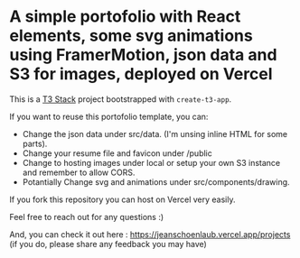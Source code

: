 # A simple portofolio with React elements, some svg animations using FramerMotion, json data and S3 for images, deployed on Vercel

This is a [T3 Stack](https://create.t3.gg/) project bootstrapped with `create-t3-app`.

If you want to reuse this portofolio template, you can:
 - Change the json data under src/data. (I'm unsing inline HTML for some parts).
 - Change your resume file and favicon under /public
 - Change to hosting images under local or setup your own S3 instance and remember to allow CORS.
 - Potantially Change svg and animations under src/components/drawing.

If you fork this repository you can host on Vercel very easily. 

Feel free to reach out for any questions :)

And, you can check it out here : https://jeanschoenlaub.vercel.app/projects (if you do, please share any feedback you may have)
